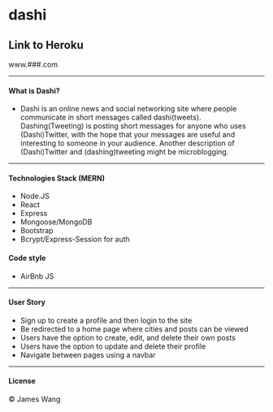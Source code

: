 # dashi

## Link to Heroku
www.###.com

-------------------------------------------
#### What is Dashi?

- Dashi is an online news and social networking site where people communicate in short messages called dashi(tweets). Dashing(Tweeting) is posting short messages for anyone who uses (Dashi)Twitter, with the hope that your messages are useful and interesting to someone in your audience. Another description of (Dashi)Twitter and (dashing)tweeting might be microblogging.
-------------------------------------------

#### Technologies Stack (MERN)
- Node.JS
- React
- Express
- Mongoose/MongoDB
- Bootstrap
- Bcrypt/Express-Session for auth

#### Code style
- AirBnb JS

-----------------------------------------------------------------------------------
#### User Story
- Sign up to create a profile and then login to the site
- Be redirected to a home page where cities and posts can be viewed
- Users have the option to create, edit, and delete their own posts
- Users have the option to update and delete their profile
- Navigate between pages using a navbar


-------------------------------------------------------------------------------------------

#### License
© James Wang







